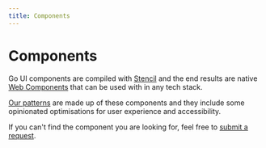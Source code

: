 ```yaml
---
title: Components
---
```


# Components

Go UI components are compiled with [Stencil](https://stenciljs.com) and the end results are native [Web Components](/guides/web-components) that can be used with in any tech stack.

[Our patterns](/docs/patterns) are made up of these components and they include some opinionated optimisations for user experience and accessibility.

If you can't find the component you are looking for, feel free to [submit a request](https://github.com/getgoui/go-ui/issues/new?assignees=&labels=&template=feature_request.md&title=Component+request).
